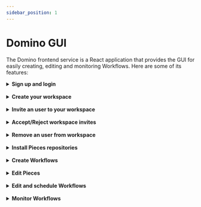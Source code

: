 ```yaml
---
sidebar_position: 1
---
```


# Domino GUI

The Domino frontend service is a React application that provides the GUI for easily creating, editing and monitoring Workflows. Here are some of its features:


<details style={{"background-color": "transparent"}}>
    <summary>
        <strong>Sign up and login</strong>
    </summary>
    Sign up and login to use the Domino platform. 
    <br/><br/>

![Sign-up](/img/domino_components/gui/signup.gif)

</details>

<br/>

<details style={{"background-color": "transparent"}}>
    <summary>
        <strong>Create your workspace</strong>
    </summary>
    Create a new workspace and add your github access token.
    <br/><br/>

![Create-workspace](/img/domino_components/gui/create-workspace.gif)
</details>

<br/>

<details style={{"background-color": "transparent"}}>
    <summary>
        <strong>Invite an user to your workspace</strong>
    </summary>
    In Domino UI you can create different workspaces and invite other users to collaborate with you.
    For each workspace you can select the users that will have access to it and the pieces repositories you want to install on it.
    <br/><br/>

![Invite User](/img/domino_components/gui/invite-to-workspace.gif)

</details>

<br/>

<details style={{"background-color": "transparent"}}>
    <summary>
        <strong>Accept/Reject workspace invites</strong>
    </summary>
    When you are invited to a workspace, you will see the workspace invite in the workspaces page.
    You can accept or reject an invite.
    <br/><br/>

![Accept Invite](/img/domino_components/gui/accept-invite.gif)

</details>

<br/>

<details style={{"background-color": "transparent"}}>
    <summary>
        <strong>Remove an user from workspace</strong>
    </summary>
    If you are the owner of a workspace, you can remove an user from it.
    <br/><br/>

![Remove user](/img/domino_components/gui/remove-user-from-workspace.gif)

<br/>
If you are not the owner, you can leave the workspace by yourself.
<br/><br/>

![Leaving Workspace](/img/domino_components/gui/leaving-workspace.gif)

</details>

<br/>

<details style={{"background-color": "transparent"}}>
    <summary>
        <strong>Install Pieces repositories</strong>
    </summary>
    Install bundles of Pieces to your Domino Workspaces direclty from Github repositories, and use them in your Workflows. 
    <br/><br/>

![Add Pieces](/img/domino_components/gui/add-pieces-to-workspace.gif)
</details>

<br/>

<details style={{"background-color": "transparent"}}>
    <summary>
        <strong>Create Workflows</strong>
    </summary>
    Create Workflows by dragging and dropping Pieces to the canvas, and connecting them. 
    <br/><br/>

![Domino create workflow](/img/intro/create-workflow.gif)
</details>

<br/>

<details style={{"background-color": "transparent"}}>
    <summary>
        <strong>Edit Pieces</strong>
    </summary>
    Edit Pieces by changing their input. Outputs from upstream Pieces are automatically available as inputs for downstream Pieces. Pieces can pass forward any type of data, from simple strings to heavy files, all automatically handled by Domino shared storage system.
    <br/><br/>

![Upstream Value](/img/domino_components/gui/upstream-value.gif)
</details>

<br/>

<details style={{"background-color": "transparent"}}>
    <summary>
        <strong>Edit and schedule Workflows</strong>
    </summary>
    Schedule Workflows to run periodically, at a specific date/time, or trigger them manually, and select the the shared storage service.
    <br/><br/>

![Settings workflow](/img/domino_components/gui/settings-workflow.gif)
</details>

<br/>

<details style={{"background-color": "transparent"}}>
    <summary>
        <strong>Monitor Workflows</strong>
    </summary>
    Monitor Workflows in real time, including the status of each Piece, the logs and results of each run.
    <br/><br/>

![Run Workflow](/img/domino_components/gui/run-workflow.gif)
</details>

<br/>